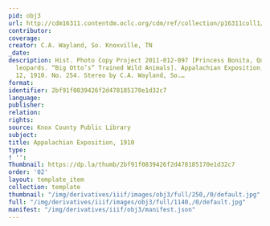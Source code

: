 ```yaml
---
pid: obj3
url: http://cdm16311.contentdm.oclc.org/cdm/ref/collection/p16311coll1/id/65
contributor: 
coverage: 
creator: C.A. Wayland, So. Knoxville, TN
_date: 
description: Hist. Photo Copy Project 2011-012-097 [Princess Bonita, Queen of the
  leopards. “Big Otto’s” Trained Wild Animals]. Appalachian Exposition, Sept. 12-Oct.
  12, 1910. No. 254. Stereo by C.A. Wayland, So.…
format: 
identifier: 2bf91f0839426f2d478185170e1d32c7
language: 
publisher: 
relation: 
rights: 
source: Knox County Public Library
subject: 
title: Appalachian Exposition, 1910
type: 
! '': 
Thumbnail: https://dp.la/thumb/2bf91f0839426f2d478185170e1d32c7
order: '02'
layout: template_item
collection: template
thumbnail: "/img/derivatives/iiif/images/obj3/full/250,/0/default.jpg"
full: "/img/derivatives/iiif/images/obj3/full/1140,/0/default.jpg"
manifest: "/img/derivatives/iiif/obj3/manifest.json"
---
```

